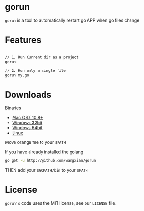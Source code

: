 gorun
=====

`gorun` is a tool to automatically restart go APP when go files change

# Features

```sh

// 1. Run Current dir as a project
gorun

// 2. Run only a single file
gorun my.go

```

# Downloads

Binaries

- [Mac OSX 10.8+](#)
- [Windows 32bit](#)
- [Windows 64bit](#)
- [Linux](#)

Move orange file to your `$PATH`

If you have already installed the golang

```sh
go get -u http://github.com/wangxian/gorun
```

THEN add your `$GOPATH/bin` to your `$PATH`

# License

`gorun's` code uses the MIT license, see our `LICENSE` file.